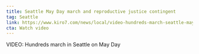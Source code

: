 ```yaml
---
title: Seattle May Day march and reproductive justice contingent
tag: Seattle
link: https://www.kiro7.com/news/local/video-hundreds-march-seattle-may-day/22cd120c-9071-4cff-8ddb-1accdf8af2c5/
cta: Watch video
---
```


VIDEO: Hundreds march in Seattle on May Day
